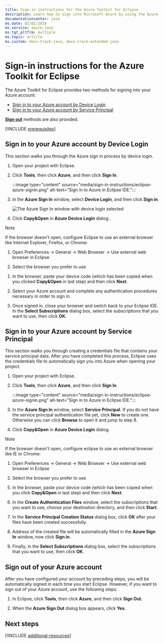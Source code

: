 ```yaml
---
title: Sign-in instructions for the Azure Toolkit for Eclipse
description: Learn how to sign into Microsoft Azure by using the Azure Toolkit for Eclipse.
documentationcenter: java
ms.date: 02/01/2018
ms.service: azure-java
ms.tgt_pltfrm: multiple
ms.topic: article
ms.custom: devx-track-java, devx-track-extended-java
---
```


# Sign-in instructions for the Azure Toolkit for Eclipse

The Azure Toolkit for Eclipse provides two methods for signing into your Azure account:

  - [Sign in to your Azure account by Device Login](#sign-in-to-your-azure-account-by-device-login)
  - [Sign in to your Azure account by Service Principal](#sign-in-to-your-azure-account-by-service-principal)

[**Sign out**](#sign-out-of-your-azure-account) methods are also provided.

[!INCLUDE [prerequisites](includes/prerequisites.md)]

## Sign in to your Azure account by Device Login

This section walks you through the Azure sign in process by device login.

1. Open your project with Eclipse.

1. Click **Tools**, then click **Azure**, and then click **Sign In**.

      :::image type="content" source="media/sign-in-instructions/eclipse-azure-signin.png" alt-text="Sign in to Azure in Eclipse IDE.":::

1. In the **Azure Sign In** window, select **Device Login**, and then click **Sign in**.

   ![The Azure Sign In window with device login selected][I02]

1. Click **Copy&Open** in **Azure Device Login** dialog .

> [!NOTE]
>
> If the browser doesn't open, configure Eclipse to use an external browser like Internet Explorer, Firefox, or Chrome:
>
> 1. Open Preferences -> General -> Web Browser -> Use external web browser in Eclipse
>
> 2. Select the browser you prefer to use
>

1. In the browser, paste your device code (which has been copied when you clicked **Copy&Open** in last step) and then click **Next**.

1. Select your Azure account and complete any authentication procedures necessary in order to sign in.

1. Once signed in, close your browser and switch back to your Eclipse IDE. In the **Select Subscriptions** dialog box, select the subscriptions that you want to use, then click **OK**.

## Sign in to your Azure account by Service Principal

This section walks you through creating a credentials file that contains your service principal data. After you have completed this process, Eclipse uses the credentials file to automatically sign you into Azure when opening your project.

1. Open your project with Eclipse.

2. Click **Tools**, then click **Azure**, and then click **Sign In**.

      :::image type="content" source="media/sign-in-instructions/eclipse-azure-signin.png" alt-text="Sign in to Azure in Eclipse IDE.":::

3. In the **Azure Sign In** window, select **Service Principal**. If you do not have the service principal authentication file yet, click **New** to create one. Otherwise you can click **Browse** to open it and jump to step 8.

4. Click **Copy&Open** in **Azure Device Login** dialog.

> [!NOTE]
>
> If the browser doesn't open, configure eclipse to use an external browser like IE or Chrome:
>
> 1. Open Preferences -> General -> Web Browser -> Use external web browser in Eclipse
>
> 2. Select the browser you prefer to use
>

5. In the browser, paste your device code (which has been copied when you click **Copy&Open** in last step) and then click **Next**.

6. In the **Create Authentication Files** window, select the subscriptions that you want to use, choose your destination directory, and then click **Start**.

7. In the **Service Principal Creation Status** dialog box, click **OK** after your files have been created successfully.

8. Address of the created file will be automatically filled in the **Azure Sign In** window, now click **Sign in**.

9. Finally, in the **Select Subscriptions** dialog box, select the subscriptions that you want to use, then click **OK**.


## Sign out of your Azure account

After you have configured your account by preceding steps, you will be automatically signed in each time you start Eclipse. However, if you want to sign out of your Azure account, use the following steps.

1. In Eclipse, click **Tools**, then click **Azure**, and then click **Sign Out**.

2. When the **Azure Sign Out** dialog box appears, click **Yes**.

## Next steps

[!INCLUDE [additional-resources](includes/additional-resources.md)]

<!-- URL List -->


<!-- IMG List -->

[I02]: media/sign-in-instructions/I02.png

